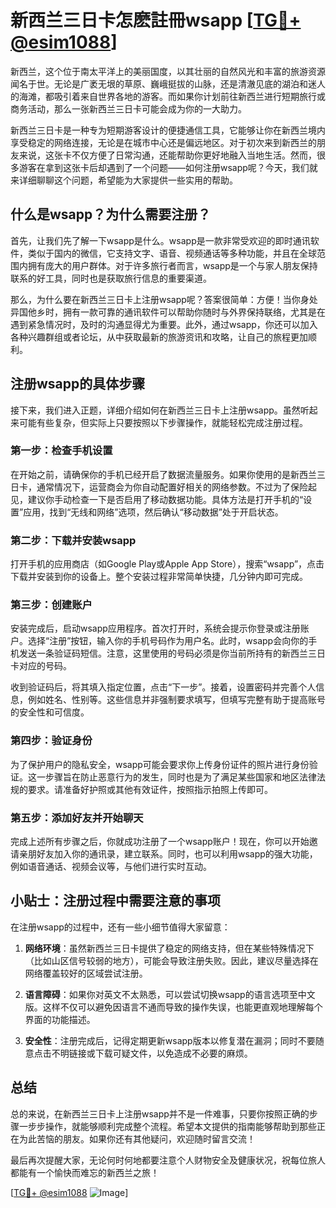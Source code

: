 # 新西兰三日卡怎麽註冊wsapp [[TG💪+ @esim1088](https://t.me/s/esim1088)]

新西兰，这个位于南太平洋上的美丽国度，以其壮丽的自然风光和丰富的旅游资源闻名于世。无论是广袤无垠的草原、巍峨挺拔的山脉，还是清澈见底的湖泊和迷人的海滩，都吸引着来自世界各地的游客。而如果你计划前往新西兰进行短期旅行或商务活动，那么一张新西兰三日卡可能会成为你的一大助力。

新西兰三日卡是一种专为短期游客设计的便捷通信工具，它能够让你在新西兰境内享受稳定的网络连接，无论是在城市中心还是偏远地区。对于初次来到新西兰的朋友来说，这张卡不仅方便了日常沟通，还能帮助你更好地融入当地生活。然而，很多游客在拿到这张卡后却遇到了一个问题——如何注册wsapp呢？今天，我们就来详细聊聊这个问题，希望能为大家提供一些实用的帮助。

## 什么是wsapp？为什么需要注册？

首先，让我们先了解一下wsapp是什么。wsapp是一款非常受欢迎的即时通讯软件，类似于国内的微信，它支持文字、语音、视频通话等多种功能，并且在全球范围内拥有庞大的用户群体。对于许多旅行者而言，wsapp是一个与家人朋友保持联系的好工具，同时也是获取旅行信息的重要渠道。

那么，为什么要在新西兰三日卡上注册wsapp呢？答案很简单：方便！当你身处异国他乡时，拥有一款可靠的通讯软件可以帮助你随时与外界保持联络，尤其是在遇到紧急情况时，及时的沟通显得尤为重要。此外，通过wsapp，你还可以加入各种兴趣群组或者论坛，从中获取最新的旅游资讯和攻略，让自己的旅程更加顺利。

## 注册wsapp的具体步骤

接下来，我们进入正题，详细介绍如何在新西兰三日卡上注册wsapp。虽然听起来可能有些复杂，但实际上只要按照以下步骤操作，就能轻松完成注册过程。

### 第一步：检查手机设置
在开始之前，请确保你的手机已经开启了数据流量服务。如果你使用的是新西兰三日卡，通常情况下，运营商会为你自动配置好相关的网络参数。不过为了保险起见，建议你手动检查一下是否启用了移动数据功能。具体方法是打开手机的“设置”应用，找到“无线和网络”选项，然后确认“移动数据”处于开启状态。

### 第二步：下载并安装wsapp
打开手机的应用商店（如Google Play或Apple App Store），搜索“wsapp”，点击下载并安装到你的设备上。整个安装过程非常简单快捷，几分钟内即可完成。

### 第三步：创建账户
安装完成后，启动wsapp应用程序。首次打开时，系统会提示你登录或注册账户。选择“注册”按钮，输入你的手机号码作为用户名。此时，wsapp会向你的手机发送一条验证码短信。注意，这里使用的号码必须是你当前所持有的新西兰三日卡对应的号码。

收到验证码后，将其填入指定位置，点击“下一步”。接着，设置密码并完善个人信息，例如姓名、性别等。这些信息并非强制要求填写，但填写完整有助于提高账号的安全性和可信度。

### 第四步：验证身份
为了保护用户的隐私安全，wsapp可能会要求你上传身份证件的照片进行身份验证。这一步骤旨在防止恶意行为的发生，同时也是为了满足某些国家和地区法律法规的要求。请准备好护照或其他有效证件，按照指示拍照上传即可。

### 第五步：添加好友并开始聊天
完成上述所有步骤之后，你就成功注册了一个wsapp账户！现在，你可以开始邀请亲朋好友加入你的通讯录，建立联系。同时，也可以利用wsapp的强大功能，例如语音通话、视频会议等，与他们进行实时互动。

## 小贴士：注册过程中需要注意的事项

在注册wsapp的过程中，还有一些小细节值得大家留意：

1. **网络环境**：虽然新西兰三日卡提供了稳定的网络支持，但在某些特殊情况下（比如山区信号较弱的地方），可能会导致注册失败。因此，建议尽量选择在网络覆盖较好的区域尝试注册。
   
2. **语言障碍**：如果你对英文不太熟悉，可以尝试切换wsapp的语言选项至中文版。这样不仅可以避免因语言不通而导致的操作失误，也能更直观地理解每个界面的功能描述。

3. **安全性**：注册完成后，记得定期更新wsapp版本以修复潜在漏洞；同时不要随意点击不明链接或下载可疑文件，以免造成不必要的麻烦。

## 总结

总的来说，在新西兰三日卡上注册wsapp并不是一件难事，只要你按照正确的步骤一步步操作，就能够顺利完成整个流程。希望本文提供的指南能够帮助到那些正在为此苦恼的朋友。如果你还有其他疑问，欢迎随时留言交流！

最后再次提醒大家，无论何时何地都要注意个人财物安全及健康状况，祝每位旅人都能有一个愉快而难忘的新西兰之旅！

[[TG💪+ @esim1088](https://t.me/s/esim1088) ![Image](https://i.postimg.cc/4NQfJmqS/Snipaste-2025-05-13-00-14-12.png)]